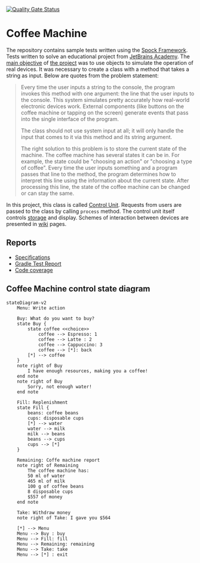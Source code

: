 [![Quality Gate Status](https://sonarcloud.io/api/project_badges/measure?project=rabestro_coffee-machine&metric=alert_status)](https://sonarcloud.io/summary/new_code?id=rabestro_coffee-machine)
# Coffee Machine

The repository contains sample tests written using the [Spock Framework](https://spockframework.org/). Tests written to solve an educational project from [JetBrains Academy](https://www.jetbrains.com/academy/). The [main objective](https://hyperskill.org/projects/67/stages/365/implement) of [the project](https://hyperskill.org/projects/67?track=18) was to use objects to simulate the operation of real devices. It was necessary to create a class with a method that takes a string as input. Below are quotes from the problem statement:

> Every time the user inputs a string to the console, the program invokes this method with one argument: the line that the user inputs to the console. This system simulates pretty accurately how real-world electronic devices work. External components (like buttons on the coffee machine or tapping on the screen) generate events that pass into the single interface of the program.
>
> The class should not use system input at all; it will only handle the input that comes to it via this method and its string argument.
>
> The right solution to this problem is to store the current state of the machine. The coffee machine has several states it can be in. For example, the state could be "choosing an action" or "choosing a type of coffee". Every time the user inputs something and a program passes that line to the method, the program determines how to interpret this line using the information about the current state. After processing this line, the state of the coffee machine can be changed or can stay the same.

In this project, this class is called [Control Unit](https://github.com/rabestro/coffee-machine/blob/main/src/main/kotlin/lv/id/jc/machine/unit/ControlUnit.kt). Requests from users are passed to the class by calling `process` method. The control unit itself controls [storage](https://github.com/rabestro/coffee-machine/blob/main/src/main/kotlin/lv/id/jc/machine/unit/StorageUnit.kt) and display. Schemes of interaction between devices are presented in [wiki](https://github.com/rabestro/coffee-machine/wiki) pages.

## Reports
- [Specifications](https://rabestro.github.io/coffee-machine/)
- [Gradle Test Report](https://rabestro.github.io/coffee-machine/test)
- [Code coverage](https://rabestro.github.io/coffee-machine/jacocoHtml)

## Coffee Machine control state diagram

```mermaid
stateDiagram-v2
    Menu: Write action

    Buy: What do you want to buy?
    state Buy {
        state coffee <<choice>> 
            coffee --> Espresso: 1
            coffee --> Latte : 2
            coffee --> Cappuccino: 3
            coffee --> [*]: back
        [*] --> coffee
    }
    note right of Buy
        I have enough resources, making you a coffee!
    end note
    note right of Buy
        Sorry, not enough water!
    end note
    
    Fill: Replenishment
    state Fill {
        beans: coffee beans
        cups: disposable cups
        [*] --> water
        water --> milk
        milk --> beans
        beans --> cups
        cups --> [*]
    }

    Remaining: Coffe machine report
    note right of Remaining
        The coffee machine has:
        50 ml of water
        465 ml of milk
        100 g of coffee beans
        8 disposable cups
        $557 of money
    end note

    Take: Withdraw money
    note right of Take: I gave you $564

    [*] --> Menu
    Menu --> Buy : buy
    Menu --> Fill: fill
    Menu --> Remaining: remaining 
    Menu --> Take: take
    Menu --> [*] : exit
```
